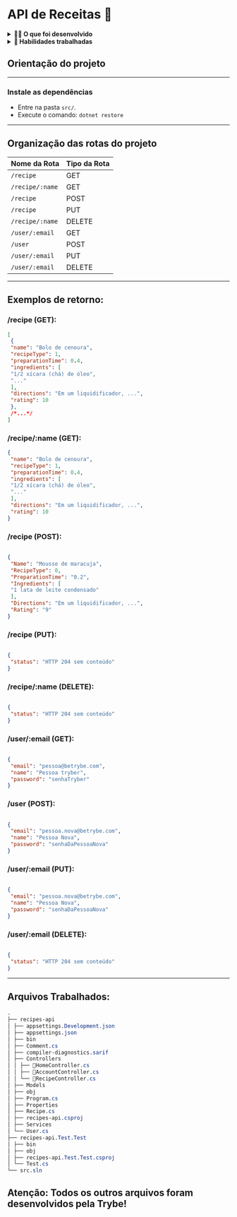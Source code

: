 # API de Receitas :cake:
  
<details>
<summary><strong>🧑‍💻 O que foi desenvolvido</strong></summary>

Uma empresa desenvolveu um aplicativo de Receitas que está totalmente funcional 😉.
Agora, ela quer expandir esse negócio, criando uma **api de receitas** que retorna todas as receitas disponíveis, adiciona, remove e atualiza as mesmas. Além disso, a empresa desejou que fosse possível cadastrar, remover, consultar e atualizar dados de usuários do app e permitir o cadastro e consulta de comentários nessas receitas.

Você recebeu a atribuição de desenvolver essa api de receitas com ASP.NET. Todos os services com os modelos de dados já estão disponíveis.

</details>
  
<details>
  <summary><strong>📝 Habilidades trabalhadas </strong></summary>

Neste projeto, foram trabalhadas as seguintes habilidades:

- Entender do funcionamento do ASP.NET e como ele se integra ao C#.
- Entender da arquitetura MVC.
- Criar controllers que recebam dados pelo corpo e pela URL da requisição.
- Lançar códigos de retorno que respeitem o padrão do HTTP Status Code.


</details>


## Orientação do projeto
---
  ### Instale as dependências
  
  - Entre na pasta `src/`.
  - Execute o comando: `dotnet restore`
---
## Organização das rotas do projeto

| Nome da Rota | Tipo da Rota |
| --- | --- |
| `/recipe` | GET |
| `/recipe/:name` | GET |
| `/recipe` | POST |
| `/recipe` | PUT |
| `/recipe/:name` | DELETE |
| `/user/:email` | GET |
| `/user` | POST |
| `/user/:email` | PUT |
| `/user/:email` | DELETE |

---
## Exemplos de retorno:

### /recipe (GET):
```json
[
 {
 "name": "Bolo de cenoura",
 "recipeType": 1,
 "preparationTime": 0.4,
 "ingredients": [
 "1/2 xícara (chá) de óleo",
 "..."
 ],
 "directions": "Em um liquidificador, ...",
 "rating": 10
 },
 /*...*/
]
```

### /recipe/:name (GET):

```json
{
 "name": "Bolo de cenoura",
 "recipeType": 1,
 "preparationTime": 0.4,
 "ingredients": [
 "1/2 xícara (chá) de óleo",
 "..."
 ],
 "directions": "Em um liquidificador, ...",
 "rating": 10
}

```
### /recipe (POST):
```json

{
 "Name": "Mousse de maracuja",
 "RecipeType": 0,
 "PreparationTime": "0.2",
 "Ingredients": [
 "1 lata de leite condensado"
 ],
 "Directions": "Em um liquidificador, ...",
 "Rating": "9"
}

```
### /recipe (PUT):

```json

{
 "status": "HTTP 204 sem conteúdo"
}
```
### /recipe/:name (DELETE):
```json

{
 "status": "HTTP 204 sem conteúdo"
}
```
### /user/:email (GET):
```json

{
 "email": "pessoa@betrybe.com",
 "name": "Pessoa tryber",
 "password": "senhaTryber"
}
```
### /user (POST):
```json

{
 "email": "pessoa.nova@betrybe.com",
 "name": "Pessoa Nova",
 "password": "senhaDaPessoaNova"
}
```
### /user/:email (PUT):
```json

{
 "email": "pessoa.nova@betrybe.com",
 "name": "Pessoa Nova",
 "password": "senhaDaPessoaNova"
}
```
### /user/:email (DELETE):
```json

{
 "status": "HTTP 204 sem conteúdo"
}
```
---
## Arquivos Trabalhados:

```css
.
├── recipes-api
│ ├── appsettings.Development.json
│ ├── appsettings.json
│ ├── bin
│ ├── Comment.cs
│ ├── compiler-diagnostics.sarif
│ ├── Controllers
│ │ ├── 🔸HomeController.cs
│ │ ├── 🔸AccountController.cs
│ │ └── 🔸RecipeController.cs
│ ├── Models
│ ├── obj
│ ├── Program.cs
│ ├── Properties
│ ├── Recipe.cs
│ ├── recipes-api.csproj
│ ├── Services
│ └── User.cs
├── recipes-api.Test.Test
│ ├── bin
│ ├── obj
│ ├── recipes-api.Test.Test.csproj
│ └── Test.cs
└── src.sln
```
## Atenção: Todos os outros arquivos foram desenvolvidos pela Trybe!

